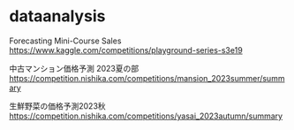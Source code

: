 # dataanalysis

Forecasting Mini-Course Sales
https://www.kaggle.com/competitions/playground-series-s3e19

中古マンション価格予測 2023夏の部
https://competition.nishika.com/competitions/mansion_2023summer/summary

生鮮野菜の価格予測2023秋
https://competition.nishika.com/competitions/yasai_2023autumn/summary

